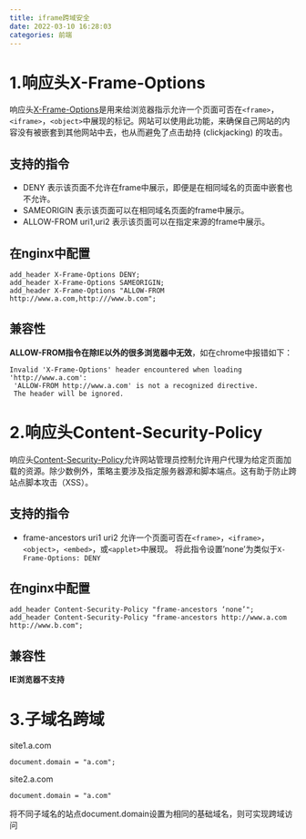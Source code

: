 ```yaml
---
title: iframe跨域安全
date: 2022-03-10 16:28:03
categories: 前端
---
```

# 1.响应头X-Frame-Options

响应头[X-Frame-Options](https://cloud.tencent.com/developer/section/1190032?from=10680)是用来给浏览器指示允许一个页面可否在`<frame>`，`<iframe>`，`<object>`中展现的标记。网站可以使用此功能，来确保自己网站的内容没有被嵌套到其他网站中去，也从而避免了点击劫持 (clickjacking) 的攻击。

## 支持的指令

*   DENY 表示该页面不允许在frame中展示，即便是在相同域名的页面中嵌套也不允许。
*   SAMEORIGIN 表示该页面可以在相同域名页面的frame中展示。
*   ALLOW-FROM uri1,uri2 表示该页面可以在指定来源的frame中展示。

## 在nginx中配置

```
add_header X-Frame-Options DENY;
add_header X-Frame-Options SAMEORIGIN;
add_header X-Frame-Options "ALLOW-FROM http://www.a.com,http:///www.b.com";
```

## 兼容性

**ALLOW-FROM指令在除IE以外的很多浏览器中无效**，如在chrome中报错如下：

```
Invalid 'X-Frame-Options' header encountered when loading 'http://www.a.com':
 'ALLOW-FROM http://www.a.com' is not a recognized directive.
 The header will be ignored.
```

# 2.响应头Content-Security-Policy

响应头[Content-Security-Policy](https://cloud.tencent.com/developer/section/1189856?from=10680)允许网站管理员控制允许用户代理为给定页面加载的资源。除少数例外，策略主要涉及指定服务器源和脚本端点。这有助于防止跨站点脚本攻击（XSS）。

## 支持的指令

*   frame-ancestors uri1 uri2 允许一个页面可否在`<frame>`，`<iframe>`，`<object>`，`<embed>`，或`<applet>`中展现。 将此指令设置’none’为类似于`X-Frame-Options: DENY`

## 在nginx中配置

```
add_header Content-Security-Policy "frame-ancestors ‘none’";
add_header Content-Security-Policy "frame-ancestors http://www.a.com http://www.b.com";
```

## 兼容性

**IE浏览器不支持**

# 3.子域名跨域

site1.a.com

```document.domain = "a.com";```

site2.a.com

```document.domain = "a.com"```

将不同子域名的站点document.domain设置为相同的基础域名，则可实现跨域访问
